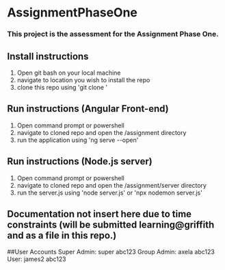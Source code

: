 # AssignmentPhaseOne
### This project is the assessment for the Assignment Phase One.

## Install instructions
1. Open git bash on your local machine
2. navigate to location you wish to install the repo
3. clone this repo using 'git clone <url>'
  
## Run instructions (Angular Front-end)
1. Open command prompt or powershell
2. navigate to cloned repo and open the /assignment directory
3. run the application using 'ng serve --open'

## Run instructions (Node.js server)
1. Open command prompt or powershell
2. navigate to cloned repo and open the /assignment/server directory
3. run the server.js using 'node server.js' or 'npx nodemon server.js'

## Documentation not insert here due to time constraints (will be submitted learning@griffith and as a file in this repo.)


##User Accounts
Super Admin: super  abc123
Group Admin: axela  abc123
User: james2  abc123

